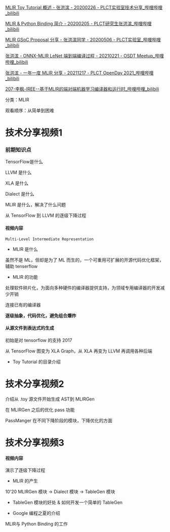 [MLIR Toy Tutorial 概述 - 张洪滨 - 20200226 - PLCT实验室技术分享_哔哩哔哩_bilibili](https://www.bilibili.com/video/BV1p7411K7jd/?spm_id_from=333.999.0.0&vd_source=def395bf81634ebee1a6e15ae3527074) 

[MLIR & Python Binding 简介 - 20200205 - PLCT研究生张洪滨_哔哩哔哩_bilibili](https://www.bilibili.com/video/BV1m7411H7GR/?spm_id_from=333.999.0.0&vd_source=def395bf81634ebee1a6e15ae3527074)

[MLIR GSoC Proposal 分享 - 张洪滨同学 - 20200506 - PLCT实验室_哔哩哔哩_bilibili](https://www.bilibili.com/video/BV1CV411d7Te/?spm_id_from=333.999.0.0&vd_source=def395bf81634ebee1a6e15ae3527074) 

[张洪滨 - ONNX-MLIR LeNet 端到端编译过程 - 20210221 - OSDT Meetup_哔哩哔哩_bilibili](https://www.bilibili.com/video/BV1Vr4y1A7Cg/?spm_id_from=333.999.0.0&vd_source=def395bf81634ebee1a6e15ae3527074) 

[张洪滨 - 一年一度 MLIR 分享 - 20211217 - PLCT OpenDay 2021_哔哩哔哩_bilibili](https://www.bilibili.com/video/BV1K44y1J7fX/?spm_id_from=333.999.0.0&vd_source=def395bf81634ebee1a6e15ae3527074) 

[207-李枫-IREE--基于MLIR的端对端机器学习编译器和运行时_哔哩哔哩_bilibili](https://www.bilibili.com/video/BV12T411R7nc/?spm_id_from=333.999.0.0&vd_source=def395bf81634ebee1a6e15ae3527074) 



分类：MLIR

观看顺序：从简单到困难



# 技术分享视频1



### 前期知识点

TensorFlow是什么



LLVM 是什么



XLA 是什么



Dialect 是什么



MLIR 是什么，解决了什么问题



从 TensorFlow 到 LLVM 的逐级下降过程



#### 视频内容

```
Multi-Level Intermediate Representation
```



- MLIR 是什么

虽然不是 ML，但却是为了 ML 而生的，一个可重用可扩展的开源代码优化框架，辅助 tenserflow 



- MLIR 的功能

处理软件碎片化，为面向多种硬件的编译器提供支持，为领域专用编译器的开发减少开销

连接已有的编译器

**逐级抽象，代码优化，避免组合爆炸**



#### 从源文件到表达式的生成

初始是对 tensorflow 的支持 2017

从 TensorFlow 图变为 XLA Graph，从 XLA 再变为 LLVM 再调用各种后端



- Toy Tutorial 的目录介绍



# 技术分享视频2

介绍从 .toy 源文件开始生成 AST到 MLIRGen

在 MLIRGen 之后的优化 pass 功能

PassManger 在不同下降阶段的模块，下降优化的方面





# 技术分享视频3



#### 视频内容

演示了逐级下降过程

- MLIR 的产生

10'20	MLIRGen 模块 ->  Dialect 模块 -> TableGen 模块



- TableGen 模块的好处 & 如何开发一个简单的 TableGen



- Google 编程之夏的介绍

MLIR与 Python Binding 的工作